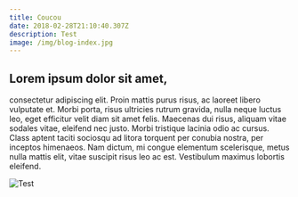 ```yaml
---
title: Coucou
date: 2018-02-28T21:10:40.307Z
description: Test
image: /img/blog-index.jpg
---
```

## Lorem ipsum dolor sit amet,

consectetur adipiscing elit. Proin mattis purus risus, ac laoreet libero vulputate et. Morbi porta, risus ultricies rutrum gravida, nulla neque luctus leo, eget efficitur velit diam sit amet felis. Maecenas dui risus, aliquam vitae sodales vitae, eleifend nec justo. Morbi tristique lacinia odio ac cursus. Class aptent taciti sociosqu ad litora torquent per conubia nostra, per inceptos himenaeos. Nam dictum, mi congue elementum scelerisque, metus nulla mattis elit, vitae suscipit risus leo ac est. Vestibulum maximus lobortis eleifend.

![Test](/img/h1-header.png)
